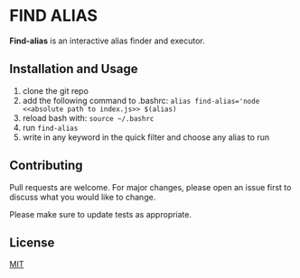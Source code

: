 # FIND ALIAS

**Find-alias** is an interactive alias finder and executor.

## Installation and Usage

1. clone the git repo
2. add the following command to .bashrc: `alias find-alias='node <<absolute path to index.js>> $(alias)`
3. reload bash with: `source ~/.bashrc`
4. run `find-alias`
5. write in any keyword in the quick filter and choose any alias to run

## Contributing

Pull requests are welcome. For major changes, please open an issue first to discuss what you would like to change.

Please make sure to update tests as appropriate.

## License

[MIT](https://choosealicense.com/licenses/mit/)
